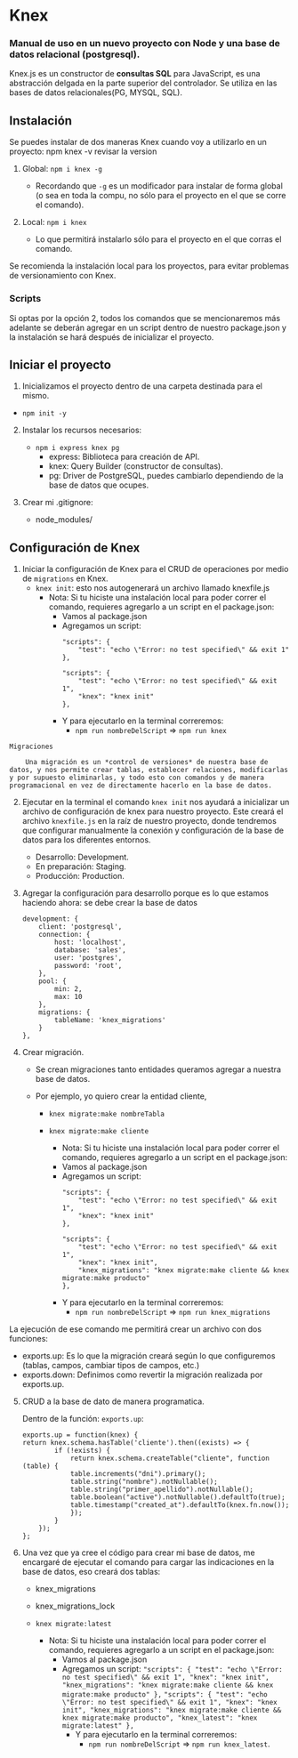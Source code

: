 # Knex 
### Manual de uso en un nuevo proyecto con Node y una base de datos relacional (postgresql).

Knex.js es un constructor de **consultas SQL** para JavaScript, es una abstracción delgada en la parte superior del controlador. Se utiliza en las bases de datos relacionales(PG, MYSQL, SQL).

## Instalación

Se puedes instalar de dos maneras Knex cuando voy a utilizarlo en un proyecto:
npm knex -v revisar la version
1. Global: `npm i knex -g` 
    - Recordando que `-g` es un modificador para instalar de forma global (o sea en toda la compu, no sólo para el proyecto en el que se corre el comando).

2. Local: `npm i knex`
    - Lo que permitirá instalarlo sólo para el proyecto en el que corras el comando.

Se recomienda la instalación local para los proyectos, para evitar problemas de versionamiento con Knex.

### Scripts

Si optas por la opción 2, todos los comandos que se mencionaremos más adelante se deberán agregar en un script dentro de nuestro package.json y la instalación se hará después de inicializar el proyecto.

## Iniciar el proyecto

1. Inicializamos el proyecto dentro de una carpeta destinada para el mismo.

- `npm init -y`
2. Instalar los recursos necesarios:
    - `npm i express knex pg`
        - express: Biblioteca para creación de API.
        - knex: Query Builder (constructor de consultas).
        - pg: Driver de PostgreSQL, puedes cambiarlo dependiendo de la base de datos que ocupes.

3. Crear mi .gitignore:
    - node_modules/

## Configuración de Knex

1. Iniciar la configuración de Knex para el CRUD de operaciones por medio de ``migrations`` en Knex.
    - `knex init`: esto nos autogenerará un archivo llamado knexfile.js
        - Nota: Si tu hiciste una instalación local para poder correr el comando, requieres agregarlo a un script en el package.json:
            - Vamos al package.json
            - Agregamos un script:
                ```
                "scripts": {
                    "test": "echo \"Error: no test specified\" && exit 1"
                },
                ```
                ```
                "scripts": {
                    "test": "echo \"Error: no test specified\" && exit 1",
                    "knex": "knex init"
                },
                ```
            - Y para ejecutarlo en la terminal correremos:
                - `npm run nombreDelScript` => `npm run knex`


```
Migraciones

    Una migración es un *control de versiones* de nuestra base de datos, y nos permite crear tablas, establecer relaciones, modificarlas y por supuesto eliminarlas, y todo esto con comandos y de manera programacional en vez de directamente hacerlo en la base de datos.

```    

2. Ejecutar en la terminal el comando ``knex init`` nos ayudará a inicializar un archivo de configuración de knex para nuestro proyecto.
Este creará el archivo ``knexfile.js`` en la raíz de nuestro proyecto, donde tendremos que configurar manualmente la conexión y configuración de la base de datos para los diferentes entornos.
    - Desarrollo: Development.
    - En preparación: Staging.
    - Producción: Production.

3. Agregar la configuración para desarrollo porque es lo que estamos haciendo ahora: se debe crear la base de datos

    ```
    development: {
        client: 'postgresql',
        connection: {
            host: 'localhost',
            database: 'sales', 
            user: 'postgres',
            password: 'root',
        },
        pool: {
            min: 2,
            max: 10
        },
        migrations: {
            tableName: 'knex_migrations'
        }
    },
    ```

4. Crear migración.

    -  Se crean migraciones tanto entidades queramos  agregar a nuestra base de datos.

    - Por ejemplo, yo quiero crear la entidad cliente,
        - `knex migrate:make nombreTabla`
        - `knex migrate:make cliente`

            - Nota: Si tu hiciste una instalación local para poder correr el comando, requieres agregarlo a un script en el package.json:
            - Vamos al package.json
            - Agregamos un script:
                ```
                "scripts": {
                    "test": "echo \"Error: no test specified\" && exit 1",
                    "knex": "knex init"
                },
                ```
                ```
                "scripts": {
                    "test": "echo \"Error: no test specified\" && exit 1",
                    "knex": "knex init",
                    "knex_migrations": "knex migrate:make cliente && knex migrate:make producto"
                },
                ```
            - Y para ejecutarlo en la terminal correremos:
                - `npm run nombreDelScript` => `npm run knex_migrations`

La ejecución de ese comando me permitirá crear un archivo con dos funciones:

- exports.up: Es lo que la migración creará según lo que configuremos (tablas, campos, cambiar tipos de campos, etc.)
- exports.down: Definimos como revertir la migración realizada por exports.up.


5. CRUD a la base de dato de manera programatica.

    Dentro de la función: ``exports.up``:

    ```
    exports.up = function(knex) {
    return knex.schema.hasTable('cliente').then((exists) => {
            if (!exists) {
                return knex.schema.createTable("cliente", function (table) {
                table.increments("dni").primary();
                table.string("nombre").notNullable();
                table.string("primer_apellido").notNullable();
                table.boolean("active").notNullable().defaultTo(true);
                table.timestamp("created_at").defaultTo(knex.fn.now());
                });
            }
        });
    };

    ```

6. Una vez que ya cree el código para crear mi base de datos, me encargaré de ejecutar el comando para cargar las indicaciones en la base de datos, eso creará dos tablas:
    - knex_migrations
    - knex_migrations_lock

    - `knex migrate:latest`

        - Nota: Si tu hiciste una instalación local para poder correr el comando, requieres agregarlo a un script en el package.json:
            - Vamos al package.json
            - Agregamos un script:
                    ```
                    "scripts": {
                        "test": "echo \"Error: no test specified\" && exit 1",
                        "knex": "knex init",
                        "knex_migrations": "knex migrate:make cliente && knex migrate:make producto"
                    },
                    ```
                    ```
                    "scripts": {
                        "test": "echo \"Error: no test specified\" && exit 1",
                        "knex": "knex init",
                        "knex_migrations": "knex migrate:make cliente && knex migrate:make producto",
                        "knex_latest": "knex migrate:latest"
                    },
                    ```
                - Y para ejecutarlo en la terminal correremos:
                    - `npm run nombreDelScript` => `npm run knex_latest`.
    
    